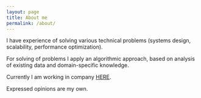 ```yaml
---
layout: page
title: About me
permalink: /about/
---
```


I have experience of solving various technical problems (systems design, scalability, performance optimization).

For solving of problems I apply an algorithmic approach, based on analysis of existing data and domain-specific knowledge.

Currently I am working in company [HERE](https://company.here.com/here/).

Expressed opinions are my own.

